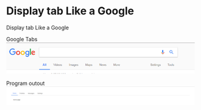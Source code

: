 # Display tab Like a Google
Display tab Like a Google

Google Tabs
![alt text](https://raw.githubusercontent.com/Jignesh-Darji/Display-tab-Like-Google/master/Display%20tab%20like%20a%20Google.png)

Program outout
![alt text](https://raw.githubusercontent.com/Jignesh-Darji/Display-tab-Like-Google/master/Screenshot%202018-04-09%2014.21.55.png)

